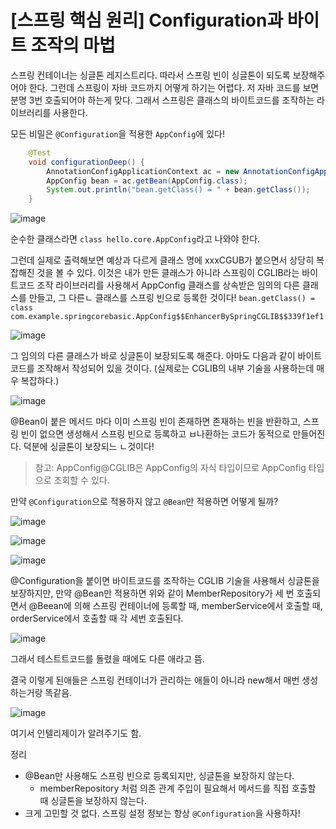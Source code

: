 # [스프링 핵심 원리] Configuration과 바이트 조작의 마법

스프링 컨테이너는 싱글톤 레지스트리다. 따라서 스프링 빈이 싱글톤이 되도록 보장해주어야 한다. 그런데 스프링이 자바 코드까지 어떻게 하기는 어렵다. 저 자바 코드를 보면 분명 3번 호출되어야 하는게 맞다.
그래서 스프링은 클래스의 바이트코드를 조작하는 라이브러리를 사용한다.

모든 비밀은 `@Configuration`을 적용한 `AppConfig`에 있다!

```java
    @Test
    void configurationDeep() {
        AnnotationConfigApplicationContext ac = new AnnotationConfigApplicationContext(AppConfig.class);
        AppConfig bean = ac.getBean(AppConfig.class);
        System.out.println("bean.getClass() = " + bean.getClass());
    }
```

![image](https://user-images.githubusercontent.com/37948906/142749325-a5fc0b2e-1682-46fe-b12d-f49c1442404f.png)

순수한 클래스라면  `class hello.core.AppConfig`라고 나와야 한다.

그런데 실제로 출력해보면 예상과 다르게 클래스 명에 xxxCGUB가 붙으면서 상당히 복잡해진 것을 볼 수 있다. 이것은 내가 만든 클래스가 아니라 스프링이 CGLIB라는 바이트코드 조작 라이브러리를 사용해서 AppConfig 클래스를 상속받은 임의의 다른 클래스를 만들고, 그 다른ㄴ 클래스를 스프링 빈으로 등록한 것이다!
`bean.getClass() = class com.example.springcorebasic.AppConfig$$EnhancerBySpringCGLIB$$339f1ef1
`

![image](https://user-images.githubusercontent.com/37948906/142749394-1a08a0dd-3f91-43b1-9f4c-b09be527ef44.png)

그 임의의 다른 클래스가 바로 싱글톤이 보장되도록 해준다. 아마도 다음과 같이 바이트코드를 조작해서 작성되어 있을 것이다. (실제로는 CGLIB의 내부 기술을 사용하는데 매우 복잡하다.)

![image](https://user-images.githubusercontent.com/37948906/142749418-4f0c80ba-c08f-49be-af40-59e7844b84df.png)

@Bean이 붙은 메서드 마다 이미 스프링 빈이 존재하면 존재하는 빈을 반환하고, 스프링 빈이 없으면 생성해서 스프링 빈으로 등록하고 ㅂ나환하는 코드가 동적으로 만들어진다.
덕분에 싱글톤이 보장되느 ㄴ것이다!

> 참고: AppConfig@CGLIB은 AppConfig의 자식 타입이므로 AppConfig 타입으로 조회할 수 있다.

만약 `@Configuration`으로 적용하지 않고 `@Bean`만 적용하면 어떻게 될까?

![image](https://user-images.githubusercontent.com/37948906/142750195-022bac7f-1898-41a9-92ed-51b0e81a6188.png)

![image](https://user-images.githubusercontent.com/37948906/142750190-280223e6-6d69-4c4e-a65e-25faacf6f715.png)

![image](https://user-images.githubusercontent.com/37948906/142750211-1fd2f567-bd43-4630-b378-ac97ef198424.png)

@Configuration을 붙이면 바이트코드를 조작하는 CGLIB 기술을 사용해서 싱글톤을 보장하지만, 만약 @Bean만 적용하면 위와 같이 MemberRepository가 세 번 호출되면서  @Beean에 의해 스프링 컨테이너에 등록할 때, memberService에서 호출할 때, orderService에서 호출할 때 각 세번 호출된다.

![image](https://user-images.githubusercontent.com/37948906/142750246-5c8a1cea-0a93-4286-95ce-db26e2756985.png)

그래서 테스트트코드를 돌렸을 때에도 다른 애라고 뜸.

결국 이렇게 된애들은 스프링 컨테이너가 관리하는 애들이 아니라 new해서 매번 생성하는거랑 똑같음.

![image](https://user-images.githubusercontent.com/37948906/142750271-5ac6328a-a1f5-47ca-bb0d-669561435388.png)

여기서 인텔리제이가 알려주기도 함.

정리
- @Bean만 사용해도 스프링 빈으로 등록되지만, 싱글톤을 보장하지 않는다.
  - memberRepository 처럼 의존 관계 주입이 필요해서 메서드를 직접 호출할 때 싱글톤을 보장하지 않는다.
- 크게 고민할 것 없다. 스프링 설정 정보는 항상 `@Configuration`을 사용하자!